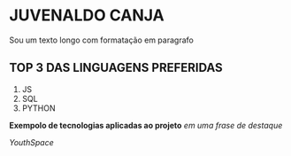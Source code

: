 # JUVENALDO CANJA

Sou um texto longo com formatação em paragrafo

## TOP 3 DAS LINGUAGENS PREFERIDAS
1. JS
2. SQL 
3. PYTHON


**Exempolo de tecnologias aplicadas ao projeto** 
*em uma frase de destaque*

*YouthSpace*